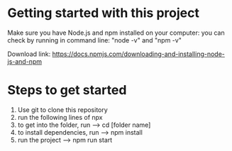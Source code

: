# Getting started with this project
Make sure you have Node.js and npm installed on your computer: 
you can check by running in command line: "node -v" and "npm -v" 

Download link: https://docs.npmjs.com/downloading-and-installing-node-js-and-npm 

# Steps to get started
1. Use git to clone this repository
2. run the following lines of npx
3. to get into the folder, run --> cd [folder name]
4. to install dependencies, run --> npm install
5. run the project --> npm run start
